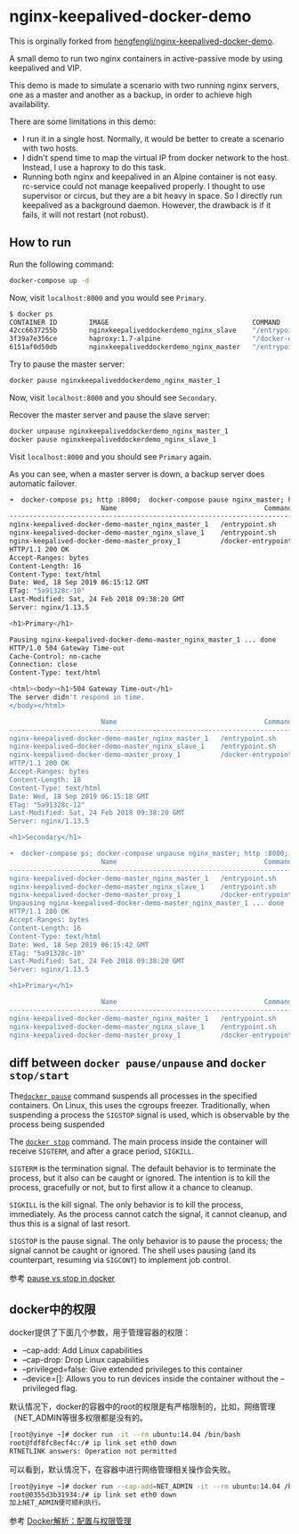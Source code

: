 # nginx-keepalived-docker-demo

This is orginally forked from [hengfengli/nginx-keepalived-docker-demo](https://github.com/hengfengli/nginx-keepalived-docker-demo).

A small demo to run two nginx containers in active-passive mode by using keepalived and VIP.

This demo is made to simulate a scenario with two running nginx servers, one as a master and another as a backup, in order to achieve high availability.

There are some limitations in this demo:

* I run it in a single host. Normally, it would be better to create a scenario with two hosts.
* I didn't spend time to map the virtual IP from docker network to the host. Instead, I use a haproxy to do this task.
* Running both nginx and keepalived in an Alpine container is not easy. rc-service could not manage keepalived properly. I thought to use supervisor or circus, but they are a bit heavy in space. So I directly run keepalived as a background daemon. However, the drawback is if it fails, it will not restart (not robust).

## How to run

Run the following command:

```bash
docker-compose up -d
```

Now, visit `localhost:8000` and you would see `Primary`.

```bash
$ docker ps
CONTAINER ID        IMAGE                                    COMMAND                  CREATED             STATUS              PORTS                    NAMES
42cc6637255b        nginxkeepaliveddockerdemo_nginx_slave    "/entrypoint.sh"         28 seconds ago      Up 24 seconds       80/tcp                   nginxkeepaliveddockerdemo_nginx_slave_1
3f39a7e356ce        haproxy:1.7-alpine                       "/docker-entrypoin..."   28 seconds ago      Up 25 seconds       0.0.0.0:8000->6301/tcp   nginxkeepaliveddockerdemo_proxy_1
6151af0d50db        nginxkeepaliveddockerdemo_nginx_master   "/entrypoint.sh"         28 seconds ago      Up 24 seconds       80/tcp                   nginxkeepaliveddockerdemo_nginx_master_1
```

Try to pause the master server:

```bash
docker pause nginxkeepaliveddockerdemo_nginx_master_1
```

Now, visit `localhost:8000` and you should see `Secondary`.

Recover the master server and pause the slave server:

```bash
docker unpause nginxkeepaliveddockerdemo_nginx_master_1
docker pause nginxkeepaliveddockerdemo_nginx_slave_1
```

Visit `localhost:8000` and you should see `Primary` again.

As you can see, when a master server is down, a backup server does automatic failover.

```bash
➜  docker-compose ps; http :8000;  docker-compose pause nginx_master; http :8000;  docker-compose ps; http :8000;
                       Name                                     Command               State           Ports
--------------------------------------------------------------------------------------------------------------------
nginx-keepalived-docker-demo-master_nginx_master_1   /entrypoint.sh                   Up      80/tcp
nginx-keepalived-docker-demo-master_nginx_slave_1    /entrypoint.sh                   Up      80/tcp
nginx-keepalived-docker-demo-master_proxy_1          /docker-entrypoint.sh hapr ...   Up      0.0.0.0:8000->6301/tcp
HTTP/1.1 200 OK
Accept-Ranges: bytes
Content-Length: 16
Content-Type: text/html
Date: Wed, 18 Sep 2019 06:15:12 GMT
ETag: "5a91328c-10"
Last-Modified: Sat, 24 Feb 2018 09:38:20 GMT
Server: nginx/1.13.5

<h1>Primary</h1>

Pausing nginx-keepalived-docker-demo-master_nginx_master_1 ... done
HTTP/1.0 504 Gateway Time-out
Cache-Control: no-cache
Connection: close
Content-Type: text/html

<html><body><h1>504 Gateway Time-out</h1>
The server didn't respond in time.
</body></html>

                       Name                                     Command               State            Ports
---------------------------------------------------------------------------------------------------------------------
nginx-keepalived-docker-demo-master_nginx_master_1   /entrypoint.sh                   Paused   80/tcp
nginx-keepalived-docker-demo-master_nginx_slave_1    /entrypoint.sh                   Up       80/tcp
nginx-keepalived-docker-demo-master_proxy_1          /docker-entrypoint.sh hapr ...   Up       0.0.0.0:8000->6301/tcp
HTTP/1.1 200 OK
Accept-Ranges: bytes
Content-Length: 18
Content-Type: text/html
Date: Wed, 18 Sep 2019 06:15:18 GMT
ETag: "5a91328c-12"
Last-Modified: Sat, 24 Feb 2018 09:38:20 GMT
Server: nginx/1.13.5

<h1>Secondary</h1>

➜  docker-compose ps; docker-compose unpause nginx_master; http :8000;  docker-compose ps;
                       Name                                     Command               State            Ports
---------------------------------------------------------------------------------------------------------------------
nginx-keepalived-docker-demo-master_nginx_master_1   /entrypoint.sh                   Paused   80/tcp
nginx-keepalived-docker-demo-master_nginx_slave_1    /entrypoint.sh                   Up       80/tcp
nginx-keepalived-docker-demo-master_proxy_1          /docker-entrypoint.sh hapr ...   Up       0.0.0.0:8000->6301/tcp
Unpausing nginx-keepalived-docker-demo-master_nginx_master_1 ... done
HTTP/1.1 200 OK
Accept-Ranges: bytes
Content-Length: 16
Content-Type: text/html
Date: Wed, 18 Sep 2019 06:15:42 GMT
ETag: "5a91328c-10"
Last-Modified: Sat, 24 Feb 2018 09:38:20 GMT
Server: nginx/1.13.5

<h1>Primary</h1>

                       Name                                     Command               State           Ports
--------------------------------------------------------------------------------------------------------------------
nginx-keepalived-docker-demo-master_nginx_master_1   /entrypoint.sh                   Up      80/tcp
nginx-keepalived-docker-demo-master_nginx_slave_1    /entrypoint.sh                   Up      80/tcp
nginx-keepalived-docker-demo-master_proxy_1          /docker-entrypoint.sh hapr ...   Up      0.0.0.0:8000->6301/tcp
```

## diff between `docker pause/unpause` and `docker stop/start`

The[`docker pause`](https://docs.docker.com/engine/reference/commandline/pause/) command suspends all processes in the specified containers. On Linux, this uses the cgroups freezer. Traditionally, when suspending a process the `SIGSTOP` signal is used, which is observable by the process being suspended

The [`docker stop`](https://docs.docker.com/engine/reference/commandline/stop/#options) command. The main process inside the container will receive `SIGTERM`, and after a grace period, `SIGKILL`.

`SIGTERM` is the termination signal. The default behavior is to terminate the process, but it also can be caught or ignored. The intention is to kill the process, gracefully or not, but to first allow it a chance to cleanup.

`SIGKILL` is the kill signal. The only behavior is to kill the process, immediately. As the process cannot catch the signal, it cannot cleanup, and thus this is a signal of last resort.

`SIGSTOP` is the pause signal. The only behavior is to pause the process; the signal cannot be caught or ignored. The shell uses pausing (and its counterpart, resuming via `SIGCONT`) to implement job control.

参考 [pause vs stop in docker]((https://stackoverflow.com/questions/51466148/pause-vs-stop-in-docker))

## docker中的权限

docker提供了下面几个参数，用于管理容器的权限：

* –cap-add: Add Linux capabilities
* –cap-drop: Drop Linux capabilities
* –privileged=false: Give extended privileges to this container
* –device=[]: Allows you to run devices inside the container without the –privileged flag.

默认情况下，docker的容器中的root的权限是有严格限制的，比如，网络管理（NET_ADMIN等很多权限都是没有的。

```bash
[root@yinye ~]# docker run -it --rm ubuntu:14.04 /bin/bash
root@fdf8fc8ecf4c:/# ip link set eth0 down
RTNETLINK answers: Operation not permitted
```

可以看到，默认情况下，在容器中进行网络管理相关操作会失败。

```bash
[root@yinye ~]# docker run --cap-add=NET_ADMIN -it --rm ubuntu:14.04 /bin/bash
root@0355d3b31934:/# ip link set eth0 down
加上NET_ADMIN便可顺利执行。
```

参考 [Docker解析：配置与权限管理](https://hustcat.github.io/docker-config-capabilities/)
